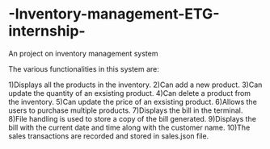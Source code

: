 # -Inventory-management-ETG-internship-
An project on inventory management system

The various functionalities in this system are:

1)Displays all the products in the inventory.
2)Can add a new product.
3)Can update the quantity of an exsisting product.
4)Can delete a product from the inventory.
5)Can update the price of an exsisting product.
6)Allows the users to purchase multiple products.
7)Displays the bill in the terminal.
8)File handling is used to store a copy of the bill generated.
9)Displays the bill with the current date and time along with the customer name.
10)The sales transactions are recorded and stored in sales.json file.
